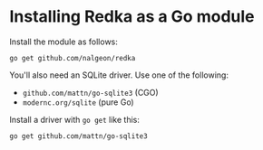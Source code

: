 # Installing Redka as a Go module

Install the module as follows:

```shell
go get github.com/nalgeon/redka
```

You'll also need an SQLite driver. Use one of the following:

-   `github.com/mattn/go-sqlite3` (CGO)
-   `modernc.org/sqlite` (pure Go)

Install a driver with `go get` like this:

```shell
go get github.com/mattn/go-sqlite3
```
